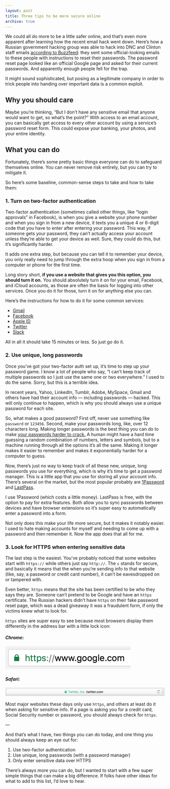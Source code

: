 ```yaml
---
layout: post
title: Three tips to be more secure online
archive: true
---
```


We could all do more to be a little safer online, and that’s even more apparent after learning how the recent email hack went down. Here’s how a Russian government hacking group was able to hack into DNC and Clinton staff emails [according to Buzzfeed](https://www.buzzfeed.com/sheerafrenkel/russian-hackers-faked-gmail-password-form-to-invade-dnc-emai): they sent some official-looking emails to these people with instructions to reset their passwords. The password reset page looked like an official Google page and asked for their current passwords. And apparently enough people fell for the trap.

It might sound sophisticated, but posing as a legitimate company in order to trick people into handing over important data is a common exploit. 

<!--more-->

## Why you should care
Maybe you’re thinking, “But I don’t have any sensitive email that anyone would want to get, so what’s the point?” With access to an email account, you can basically get access to every other account by using a service’s password reset form. This could expose your banking, your photos, and your entire identity.

## What you can do
Fortunately, there’s some pretty basic things everyone can do to safeguard themselves online. You can never remove risk entirely, but you can try to mitigate it. 

So here’s some baseline, common-sense steps to take and how to take them:

### 1. Turn on two-factor authentication
Two-factor authentication (sometimes called other things, like “login approvals” in Facebook), is when you give a website your phone number and when you sign in from a new device, it texts you a unique 4 or 6-digit code that you have to enter after entering your password. This way, if someone gets your password, they can’t actually access your account unless they’re able to get your device as well. Sure, they could do this, but it’s significantly harder. 

It adds one extra step, but because you can tell it to remember your device, you only really need to jump through the extra hoop when you sign in from a computer or phone for the first time. 

Long story short, **if you use a website that gives you this option, you should turn it on.** You should absolutely turn it on for your email, Facebook, and iCloud accounts, as those are often the basis for logging into other services. Once you do it for those, turn it on for anything else you can. 

Here’s the instructions for how to do it for some common services:

- [Gmail](https://www.google.com/landing/2step/)
- [Facebook](https://www.facebook.com/help/148233965247823)
- [Apple ID](https://support.apple.com/en-us/HT204915)
- [Twitter](https://support.twitter.com/articles/20170388)
- [Slack](https://get.slack.help/hc/en-us/articles/204509068-Set-up-two-factor-authentication)

All in all it should take 15 minutes or less. So just go do it.

### 2. Use unique, long passwords
Once you’ve got your two-factor auth set up, it’s time to step up your password game. I know a lot of people who say, “I can’t keep track of multiple passwords so I just use the same one or two everywhere.” I used to do the same. Sorry, but this is a terrible idea. 

In recent years, Yahoo, LinkedIn, Tumblr, Adobe, MySpace, Gmail and others have had their account info — including passwords — hacked. This will only continue to happen, which is why you should always use a unique password for each site.

So, what makes a good password? First off, never use something like `password` or `123456`. Second, make your passwords long, like, over 12 characters long. Making longer passwords is the best thing you can do to make [your passwords harder to crack.](http://xkcd.com/936/) A human might have a hard time guessing a random combination of numbers, letters and symbols, but to a machine running through all the options it’s all the same. Making it longer makes it easier to remember and makes it exponentially harder for a computer to guess.

Now, there’s just no way to keep track of all these new, unique, long passwords you use for everything, which is why it’s time to get a password manager. This is a little app that you use for storing all your account info. There’s several on the market, but the most popular probably are [1Password](https://1password.com) and [LastPass](https://lastpass.com). 

I use 1Password (which costs a little money). LastPass is free, with the option to pay for extra features. Both allow you to sync passwords between devices and have browser extensions so it’s super easy to automatically enter a password into a form.

Not only does this make your life more secure, but it makes it notably easier. I used to hate making accounts for myself and needing to come up with a password and then remember it. Now the app does that all for me.

### 3. Look for HTTPS when entering sensitive data
The last step is the easiest. You’ve probably noticed that some websites start with `https://` while others just say `http://`. The `s` stands for secure, and basically it means that the when you’re sending info to that website (like, say, a password or credit card number), it can’t be eavesdropped on or tampered with.

Even better, `https` means that the site has been certified to be who they says they are. Someone can’t pretend to be Google and have an `https` certificate. The Russian hackers didn’t have `https` on their fake password reset page, which was a dead giveaway it was a fraudulent form, if only the victims knew what to look for.

`https` sites are super easy to see because most browsers display them differently in the address bar with a little lock icon:

#### *Chrome:*
![Chrome HTTPS](/img/2016/chrome.png)

#### *Safari:*
![Safari HTTPS](/img/2016/safari.png)

Most major websites these days only use `https`, and others at least do it when asking for sensitive info. If a page is asking you for a credit card, Social Security number or password, you should always check for `https`. 

—

And that’s what I have, two things you can do today, and one thing you should always keep an eye out for:

1. Use two-factor authentication
2. Use unique, long passwords (with a password manager)
3. Only enter sensitive data over HTTPS

There’s always more you can do, but I wanted to start with a few super simple things that can make a big difference. If folks have other ideas for what to add to this list, I’d love to hear.